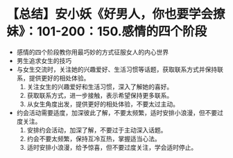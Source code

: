 # 【总结】安小妖《好男人，你也要学会撩妹》：101-200：150.感情的四个阶段

-   感情的四个阶段教你用最巧妙的方式征服女人的内心世界
-   男生追求女生的技巧
-   与女生交流时，关注她的兴趣爱好、生活习惯等话题，获取联系方式并保持联系，提供更好的相处体验。
    1.  关注女生的兴趣爱好和生活习惯，深入了解她的喜好。
    2.  获取联系方式，进一步接触，表示希望保持更多联系。
    3.  从女生角度出发，提供更好的相处体验，不要太过主动。
-   约会活动需要适度，加深彼此了解，不要太频繁，适时安排小浪漫，但不要过度关注。
    1.  安排约会活动，加深了解，不要过于主动深入话题。
    2.  约会不要太频繁，保持互冷互热，掌握适当心法。
    3.  适时安排小浪漫，给予惊喜，但不要过度关注，学会适时停止。